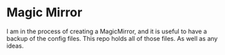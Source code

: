 # Magic Mirror
I am in the process of creating a MagicMirror, and it is useful to have a backup of the config files. This repo holds all of those files. As well as any ideas.
